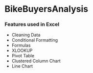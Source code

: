 # BikeBuyersAnalysis

### Features used in Excel
- Cleaning Data
- Conditional Formatting
- Formulas
- XLOOKUP
- Pivot Table
- Clustered Column Chart
- Line Chart

